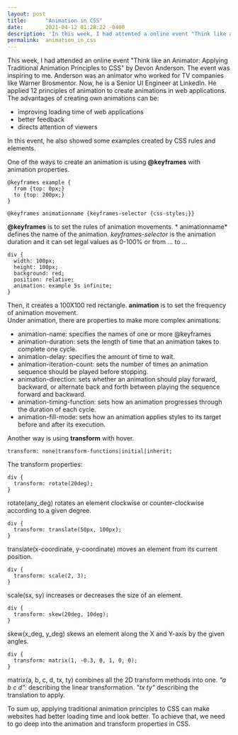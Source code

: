 ```yaml
---
layout: post
title:      "Animation in CSS"
date:       2021-04-12 01:28:22 -0400
description: 'In this week, I had attented a online event "Think like an Animator: Applying Traditional Animation Principles to CSS" by Devon Anderson. The event was inspiring to me.'
permalink:  animation_in_css
---
```



This week, I had attended an online event "Think like an Animator: Applying Traditional Animation Principles to CSS" by Devon Anderson.  The event was inspiring to me.  Anderson was an animator who worked for TV companies like Warner Brosmentor.  Now, he is a Senior UI Engineer at LinkedIn.  He applied 12 principles of animation to create animations in web applications.  The advantages of creating own animations can be:
* improving loading time of web applications
* better feedback
* directs attention of viewers

In this event, he also showed some examples created by CSS rules and elements.

One of the ways to create an animation is using **@keyframes**  with animation properties.
```
@keyframes example {
  from {top: 0px;}
  to {top: 200px;}
}
```
```
@keyframes animationname {keyframes-selector {css-styles;}}
```
**@keyframes** is to set the rules of animation movements. * animationname* defines the name of the animation.
*keyframes-selector* is the animation duration and it can set legal values as 0-100% or from ... to ...

```
div {
  width: 100px;
  height: 100px;
  background: red;
  position: relative;
  animation: example 5s infinite;
}
``` 
Then, it creates a 100X100 red rectangle.  **animation** is to set the frequency of animation movement.  
Under animation, there are properties to make more complex animations.
* animation-name: specifies the names of one or more @keyframes
* animation-duration: sets the length of time that an animation takes to complete one cycle.
* animation-delay:  specifies the amount of time to wait.
* animation-iteration-count: sets the number of times an animation sequence should be played before stopping.
* animation-direction: sets whether an animation should play forward, backward, or alternate back and forth between playing the sequence forward and backward.
* animation-timing-function: sets how an animation progresses through the duration of each cycle.
* animation-fill-mode: sets how an animation applies styles to its target before and after its execution.

Another way is using **transform** with hover. 

```
transform: none|transform-functions|initial|inherit;
```
The transform properties:
```
div {
  transform: rotate(20deg);
}
```
rotate(any_deg) rotates an element clockwise or counter-clockwise according to a given degree.
```
div {
  transform: translate(50px, 100px);
}
```
translate(x-coordinate, y-coordinate) moves an element from its current position.
```
div {
  transform: scale(2, 3);
}
```
scale(sx, sy) increases or decreases the size of an element.
```
div {
  transform: skew(20deg, 10deg);
}
```
skew(x_deg, y_deg) skews an element along the X and Y-axis by the given angles.
```
div {
  transform: matrix(1, -0.3, 0, 1, 0, 0);
}
```
matrix(a, b, c, d, tx, ty) combines all the 2D transform methods into one. *"a b c d"*: describing the linear transformation.  *"tx ty"* describing the translation to apply.

To sum up, applying traditional animation principles to CSS can make websites had better loading time and look better.  To achieve that, we need to go deep into the animation and transform properties in CSS.  


